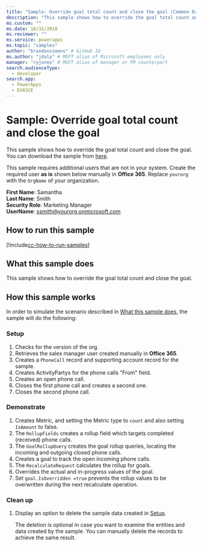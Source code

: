 ```yaml
---
title: "Sample: Override goal total count and close the goal (Common Data Service) | Microsoft Docs" # Intent and product brand in a unique string of 43-59 chars including spaces
description: "This sample shows how to override the goal total count and close the goal." # 115-145 characters including spaces. This abstract displays in the search result.
ms.custom: ""
ms.date: 10/31/2018
ms.reviewer: ""
ms.service: powerapps
ms.topic: "samples"
author: "brandonsimons" # GitHub ID
ms.author: "jdaly" # MSFT alias of Microsoft employees only
manager: "ryjones" # MSFT alias of manager or PM counterpart
search.audienceType: 
  - developer
search.app: 
  - PowerApps
  - D365CE
---
```

# Sample: Override goal total count and close the goal

This sample shows how to override the goal total count and close the goal. You can download the sample from [here](https://github.com/Microsoft/PowerApps-Samples/tree/master/cds/orgsvc/C%23/OverrideGoalTotal).

This sample requires additional users that are not in your system. Create the required user **as is** shown below manually in **Office 365**. Replace `yourorg` with the `OrgName` of your organization.

**First Name**: Samantha<br/>
**Last Name**: Smith<br/>
**Security Role**: Marketing Manager<br/>
**UserName**: ssmith@yourorg.onmicrosoft.com<br/>

## How to run this sample

[!include[cc-how-to-run-samples](../../includes/cc-how-to-run-samples.md)]

## What this sample does


This sample shows how to override the goal total count and close the goal.

## How this sample works

In order to simulate the scenario described in [What this sample does](#what-this-sample-does), the sample will do the following:

### Setup

1. Checks for the version of the org.
2. Retrieves the sales manager user created manually in **Office 365**.
3. Creates a `PhoneCall` record and supporting account record for the sample.
4. Creates ActivityPartys for the phone calls "From" field.
5. Creates an open phone call.
6. Closes the first phone call and creates a second one.
7. Closes the second phone call.

### Demonstrate

1. Creates Metric, and setting the Metric type to `count` and also setting `IsAmount` to false.
2. The `RollupFields` creates a rollup field which targets completed (received) phone calls.
3. The `GoalRollupQuery` creates the goal rollup queries, locating the incoming and outgoing closed phone calls. 
4. Creates a goal to track the open incoming phone calls.
5. The `RecalculateRequest` calculates the rollup for goals. 
6. Overrides the actual and in-progress values of the goal.
7. Set `goal.IsOverridden =true` prevents the rollup values to be overwritten during the next recalculate operation.

### Clean up

1. Display an option to delete the sample data created in [Setup](#setup).

    The deletion is optional in case you want to examine the entities and data created by the sample. You can manually delete the records to achieve the same result.
